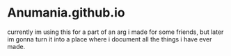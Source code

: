 # Anumania.github.io

currently im using this for a part of an arg i made for some friends, but later im gonna turn it into a place where i document all the things i have ever made.
